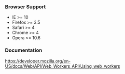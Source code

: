 ### Browser Support

  - IE      >= 10
  - Firefox >= 3.5
  - Safari  >= 4
  - Chrome  >= 4
  - Opera   >= 10.6

<div class="notes">

### Documentation

<https://developer.mozilla.org/en-US/docs/Web/API/Web_Workers_API/Using_web_workers>

</div>
